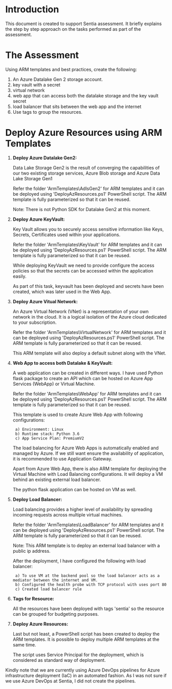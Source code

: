 # Introduction 
This document is created to support Sentia assessment. It briefly explains the step by step approach
on the tasks performed as part of the assessment.

# The Assessment

Using ARM templates and best practices, create the following:
1. An Azure Datalake Gen 2 storage account.
2. key vault with a secret
3. virtual network
4. web app that can access both the datalake storage and the key vault secret
5. load balancer that sits between the web app and the internet
6. Use tags to group the resources.

# Deploy Azure Resources using ARM Templates

1. **Deploy Azure Datalake Gen2:**

    Data Lake Storage Gen2 is the result of converging the capabilities of our two existing storage services, Azure Blob storage and Azure Data Lake Storage Gen1

    Refer the folder 'ArmTemplates\AdlsGen2' for ARM templates and it can be deployed using 'DeployAzResources.ps1' PowerShell script.
    The ARM template is fully parameterized so that it can be reused.

    Note: There is not Python SDK for Datalake Gen2 at this moment.

2. **Deploy Azure KeyVault:**

    Key Vault allows you to securely access sensitive information like Keys, Secrets, Certificates used within your applications.

    Refer the folder 'ArmTemplates\KeyVault' for ARM templates and it can be deployed using 'DeployAzResources.ps1' PowerShell script.
    The ARM template is fully parameterized so that it can be reused.

    While deploying KeyVault we need to provide configure the access policies so that the secrets can be accessed within the application easily.

    As part of this task, keyvault has been deployed and secrets have been created, which was later used in the Web App.

3. **Deploy Azure Vitual Network:**

    An Azure Virtual Network (VNet) is a representation of your own network in the cloud. It is a logical isolation of the Azure cloud dedicated to your subscription.

    Refer the folder 'ArmTemplates\VirtualNetwork' for ARM templates and it can be deployed using 'DeployAzResources.ps1' PowerShell script.
    The ARM template is fully parameterized so that it can be reused.

    This ARM template will also deploy a default subnet along with the VNet.

4. **Web App to access both Datalake & KeyVault:**

    A web application can be created in different ways. I have used Python flask package to create an API which can be hosted on Azure App Services (WebApp) or Virtual Machine.

    Refer the folder 'ArmTemplates\WebApp' for ARM templates and it can be deployed using 'DeployAzResources.ps1' PowerShell script.
    The ARM template is fully parameterized so that it can be reused.

    This template is used to create Azure Web App with following configurations:
    
        a) Environment: Linux
        b) Runtime stack: Python 3.6
        c) App Service Plan: PremiumV2

    The load balancing for Azure Web Apps is automatically enabled and managed by Azure. If we still want ensure the availability of application, it is recommended to use Application Gateway.

    Apart from Azure Web App, there is also ARM template for deploying the Virtual Machine with Load Balancing configurations. It will deploy a VM behind an existing external load balancer.

    The python flask application can be hosted on VM as well.

5. **Deploy Load Balancer:**

    Load balancing provides a higher level of availability by spreading incoming requests across multiple virtual machines.

    Refer the folder 'ArmTemplates\LoadBalancer' for ARM templates and it can be deployed using 'DeployAzResources.ps1' PowerShell script.
    The ARM template is fully parameterized so that it can be reused.

    Note: This ARM template is to deploy an external load balancer with a public ip address.

    After the deployment, I have configured the following with load balancer:
    
        a) To use VM at the backend pool so the load balancer acts as a mediator between the internet and VM.
        b) Configured the health probe with TCP protocol with uses port 80
        c) Created load balancer rule

6. **Tags for Resource:**

    All the resources have been deployed with tags 'sentia' so the resource can be grouped for budgeting purposes.

7. **Deploy Azure Resources:**

    Last but not least, a PowerShell script has been created to deploy the ARM templates. It is possible to deploy multiple ARM templates at the same time. 
    
    The script uses Service Principal for the deployment, which is considered as standard way of deployment.
	
Kindly note that we are currently using Azure DevOps pipelines for Azure infrastructure deployment (IaC) in an automated fashion. As I was not sure if we use Azure DevOps at Sentia, I did not create the pipelines.